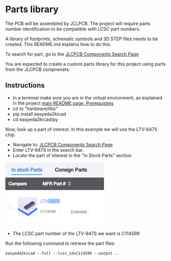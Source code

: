 # Parts library

The PCB will be assembled by JCLPCB. The project will require parts number identification to be compatible with LCSC part numbers. 

A library of footprints, schematic symbols and 3D STEP files needs to be created. This README.md explains how to do this. 

To search for part, go to the [JLCPCB Components Search Page](https://jlcpcb.com/parts/componentSearch)

You are expected to create a custom parts library for this project using parts from the JLCPCB compnenets.

## Instructions

- In a terminal make sure you are in the virtual environment, as explained in the project [main README page, Prerequisites](../../README.md#prerequisites)
- cd to "hardware/libs"
- pip install easyeda2kicad
- cd easyeda2kicad/py

Now, look up a part of interest. In this example we will use the LTV-847S chip.

- Navigate to: [JLCPCB Components Search Page](https://jlcpcb.com/parts/componentSearch)
- Enter LTV-847S in the search bar.
- Locate the part of interest in the "In Stock Parts" section

![JLCPCB_LTV-847S_selection](images/JLCPCB_LTV-847S_selection.png)
- The LCSC part number of the LTV-847S we want is C114599

Run the following command to retrieve the part files:

```
easyeda2kicad --full --lcsc_id=C114599 --output ..
```

